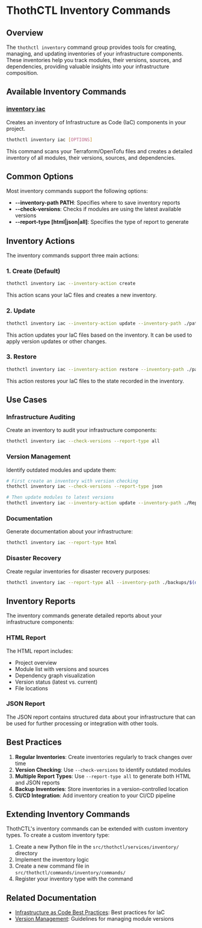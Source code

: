 # ThothCTL Inventory Commands

## Overview

The `thothctl inventory` command group provides tools for creating, managing, and updating inventories of your infrastructure components. These inventories help you track modules, their versions, sources, and dependencies, providing valuable insights into your infrastructure composition.

## Available Inventory Commands

### [inventory iac](inventory_iac.md)

Creates an inventory of Infrastructure as Code (IaC) components in your project.

```bash
thothctl inventory iac [OPTIONS]
```

This command scans your Terraform/OpenTofu files and creates a detailed inventory of all modules, their versions, sources, and dependencies.

## Common Options

Most inventory commands support the following options:

- **--inventory-path PATH**: Specifies where to save inventory reports
- **--check-versions**: Checks if modules are using the latest available versions
- **--report-type [html|json|all]**: Specifies the type of report to generate

## Inventory Actions

The inventory commands support three main actions:

### 1. Create (Default)

```bash
thothctl inventory iac --inventory-action create
```

This action scans your IaC files and creates a new inventory.

### 2. Update

```bash
thothctl inventory iac --inventory-action update --inventory-path ./path/to/inventory.json
```

This action updates your IaC files based on the inventory. It can be used to apply version updates or other changes.

### 3. Restore

```bash
thothctl inventory iac --inventory-action restore --inventory-path ./path/to/inventory.json
```

This action restores your IaC files to the state recorded in the inventory.

## Use Cases

### Infrastructure Auditing

Create an inventory to audit your infrastructure components:

```bash
thothctl inventory iac --check-versions --report-type all
```

### Version Management

Identify outdated modules and update them:

```bash
# First create an inventory with version checking
thothctl inventory iac --check-versions --report-type json

# Then update modules to latest versions
thothctl inventory iac --inventory-action update --inventory-path ./Reports/Inventory/inventory.json
```

### Documentation

Generate documentation about your infrastructure:

```bash
thothctl inventory iac --report-type html
```

### Disaster Recovery

Create regular inventories for disaster recovery purposes:

```bash
thothctl inventory iac --report-type all --inventory-path ./backups/$(date +%Y-%m-%d)
```

## Inventory Reports

The inventory commands generate detailed reports about your infrastructure components:

### HTML Report

The HTML report includes:
- Project overview
- Module list with versions and sources
- Dependency graph visualization
- Version status (latest vs. current)
- File locations

### JSON Report

The JSON report contains structured data about your infrastructure that can be used for further processing or integration with other tools.

## Best Practices

1. **Regular Inventories**: Create inventories regularly to track changes over time
2. **Version Checking**: Use `--check-versions` to identify outdated modules
3. **Multiple Report Types**: Use `--report-type all` to generate both HTML and JSON reports
4. **Backup Inventories**: Store inventories in a version-controlled location
5. **CI/CD Integration**: Add inventory creation to your CI/CD pipeline

## Extending Inventory Commands

ThothCTL's inventory commands can be extended with custom inventory types. To create a custom inventory type:

1. Create a new Python file in the `src/thothctl/services/inventory/` directory
2. Implement the inventory logic
3. Create a new command file in `src/thothctl/commands/inventory/commands/`
4. Register your inventory type with the command

## Related Documentation

- [Infrastructure as Code Best Practices](../../iac_best_practices.md): Best practices for IaC
- [Version Management](../../version_management.md): Guidelines for managing module versions

